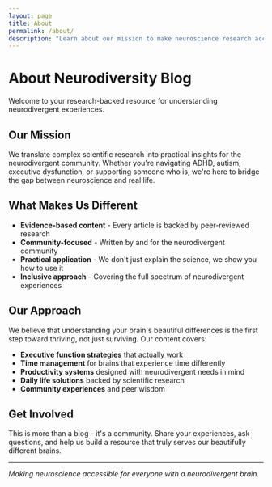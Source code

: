 ```yaml
---
layout: page
title: About
permalink: /about/
description: "Learn about our mission to make neuroscience research accessible for the neurodivergent community."
---
```


# About Neurodiversity Blog

Welcome to your research-backed resource for understanding neurodivergent experiences.

## Our Mission

We translate complex scientific research into practical insights for the neurodivergent community. Whether you're navigating ADHD, autism, executive dysfunction, or supporting someone who is, we're here to bridge the gap between neuroscience and real life.

## What Makes Us Different

- **Evidence-based content** - Every article is backed by peer-reviewed research
- **Community-focused** - Written by and for the neurodivergent community  
- **Practical application** - We don't just explain the science, we show you how to use it
- **Inclusive approach** - Covering the full spectrum of neurodivergent experiences

## Our Approach

We believe that understanding your brain's beautiful differences is the first step toward thriving, not just surviving. Our content covers:

- **Executive function strategies** that actually work
- **Time management** for brains that experience time differently
- **Productivity systems** designed with neurodivergent needs in mind
- **Daily life solutions** backed by scientific research
- **Community experiences** and peer wisdom

## Get Involved

This is more than a blog - it's a community. Share your experiences, ask questions, and help us build a resource that truly serves our beautifully different brains.

---

*Making neuroscience accessible for everyone with a neurodivergent brain.*
